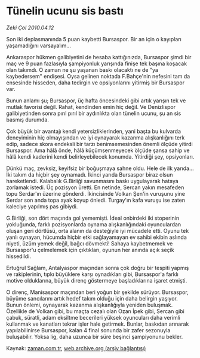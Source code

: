 # Tünelin ucunu sis bastı

*Zeki Çol 2010.04.12*

<tr><td class="metin" colspan="2" style="padding-top: 20px; padding-left: 5px; ">Son iki deplasmanında 5 puan kaybetti Bursaspor. Bir an için o kayıpları yaşamadığını varsayalım...</td></tr><tr><td class="metin" colspan="2" style="padding-top: 20px; padding-left: 5px; "><p>Ankaraspor hükmen galibiyetini de hesaba kattığınızda, Bursaspor şimdi bir maç ve 9 puan fazlasıyla şampiyonluk yarışında finişe tek başına koşacak olan takımdı. O zaman ne şu yaşanan baskı olacaktı ne de "ya kaybedersem" endişesi. Oysa gelinen noktada F.Bahçe'nin nefesini tam da ensesinde hisseden, daha tedirgin ve opsiyonlarını yitirmiş bir Bursaspor var.
<p>Bunun anlamı şu; Bursaspor, üç hafta öncesindeki gibi artık yarışın tek ve mutlak favorisi değil. Rahat, kendinden emin hiç değil. Ve Denizlispor galibiyetinden sonra pırıl pırıl bir aydınlıkta olan tünelin ucunu, şu an sis basmış durumda.
<p>Çok büyük bir avantajı kendi yetersizliklerinden, yani başta bu kulvarda deneyiminin hiç olmayışından ve iyi oynayarak kazanma alışkanlığını terk edip, sadece skora endeksli bir tarzı benimsemesinden önemli ölçüde yitirdi Bursaspor. Ama hâlâ önde, hâlâ küçümsenmeyecek ölçüde şansa sahip ve hâlâ kendi kaderini kendi belirleyebilecek konumda. Yitirdiği şey, opsiyonları.
<p>Dünkü maç, zevksiz, keyifsiz bir boğuşmaya sahne oldu. Hele de ilk yarıda... İki takım da hiçbir şey oynamadı. İkinci yarıda Bursaspor biraz olsun hareketlendi. Kalabalık G.Birliği savunmasını baskı uygulayarak hataya zorlamak istedi. Üç pozisyon üretti. En netinde, Sercan yakın mesafeden topu Serdar'ın üzerine gönderdi. İkincisinde Volkan Şen'in vuruşunu yine Serdar son anda topa ayak koyup önledi. Turgay'ın kafa vuruşu ise zaten kaleciye yapılmış pas gibiydi.
<p>G.Birliği, son dört maçında gol yememişti. İdeal onbirdeki iki stoperinin yokluğunda, farklı pozisyonlarda oynama alışkanlığındaki oyunculardan oluşan geri dörtlüsü, orta alanın da desteğiyle iyi mücadele etti. Oyunu tek yanlı oynayan, hücumda hiçbir etki sağlayamayan ev sahibi ekibin aslında niyeti, üzüm yemek değil, bağcı dövmekti! Sahaya kaybetmemek ve Bursaspor'u çelmelemek için çıktıkları, oyunun her anında açık seçik hissedildi.
<p>Ertuğrul Sağlam, Antalyaspor maçından sonra çok doğru bir tespiti yapmış ve rakiplerinin, tıpkı büyüklere karşı oynadıkları gibi, Bursaspor'a farklı motive olduklarına, büyük direnç göstermeye başladıklarına işaret etmişti.
<p>O direnç, Manisaspor maçından beri yoğun bir şekilde sürüyor. Bursaspor, büyüme sancılarını artık hedef takım olduğu için daha belirgin yaşıyor. Bunun önlemi, oynayarak kazanma alışkanlığıyla yeniden buluşmak. Özellikle de Volkan gibi, bu maçta cezalı olan Ozan İpek gibi, Sercan gibi çabuk, süratli, adam eksiltme becerileri yüksek oyuncuları daha verimli kullanmak ve kanatları tekrar işler hale getirmek. Bunlar, baskıdan arınarak yapılabilinirse Bursaspor, kalan 4 final sonunda bir zafer sezonuyla buluşabilir. Yoksa lig, daha uzunca bir süre beşinci şampiyonunu bekler.<br/></p></p></p></p></p></p></p></td></tr>

Kaynak: [zaman.com.tr](http://zaman.com.tr/yazar.do?yazino=972099), [web.archive.org (arşiv bağlantısı)](http://web.archive.org/web/20100413231709/http://zaman.com.tr:80/yazar.do?yazino=972099)
